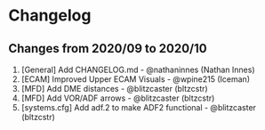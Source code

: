 # Changelog
<!-- ⚠⚠ Please follow the format provided ⚠⚠ -->
<!-- Always use "1." at the start instead of "2. " or "X. " as GitHub will auto renumber everything. -->
<!-- Use the following format below -->
<!--  1. [Changed Area] Title of changes - @github username (Name)  -->
## Changes from 2020/09 to 2020/10

1. [General] Add CHANGELOG.md - @nathaninnes (Nathan Innes)
2. [ECAM] Improved Upper ECAM Visuals - @wpine215 (Iceman)
1. [MFD] Add DME distances - @blitzcaster (bltzcstr)
1. [MFD] Add VOR/ADF arrows - @blitzcaster (bltzcstr)
1. [systems.cfg] Add adf.2 to make ADF2 functional - @blitzcaster (bltzcstr)